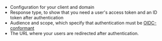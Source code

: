 * Configuration for your client and domain
* Response type, to show that you need a user's access token and an ID token after authentication
* Audience and scope, which specify that authentication must be [OIDC-conformant](https://auth0.com/docs/api-auth/tutorials/adoption)
* The URL where your users are redirected after authentication.
